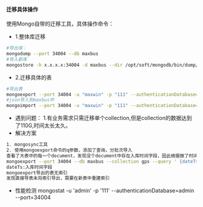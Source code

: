 #### 迁移具体操作
使用Mongo自带的迁移工具，具体操作命令：
+ 1.整体库迁移
```bash
#导出库：
mongodump --port 34004 --db maxbus
#导入新库
mongostore -h x.x.x.x:34004 -d maxbus --dir /opt/soft/mongodb/bin/dump/maxbus -u=admin -p=111
```
+ 2.迁移具体的表
```bash
#导出表
mongoexport --port 34004 -u "maxwin" -p "111" --authenticationDatabase=mqtt -d maxbus -c gps --out gps.json
#json导入到maxbus中
mongoimport --port 34004 -u "maxwin" -p "111" --authenticationDatabase=mqtt -d maxbus  neighborhoods.json -c neighborhoods
```

+ 遇到问题：
1.有业务需求只需迁移单个collection,但是collection的数据达到了110G,时间太长太久。
+ 解决方案
```bash
1. mongosync工具
2. 使用mongoexport命令的q参数，添加了查询，分批次导入
查看了大表中的每一个document，发现没个document中存在入库时间字段，因此根据做了时间分割，写服务暂停之前，先把当日之前的数据导出，减少写服务暂停时间。 
mongoexport --port 34004 --db maxbus --collection gps --query ' {dateTs:{$gt:1519747200000}}' --out /mnt/mongo/gps.json 
dateTs:入库时间字段
mongoexport导出的表无索引 
发现直接导表未将索引导出，需要在新表中重建索引
```

+ 性能检测
mongostat -u 'admin' -p '111' --authenticationDatabase=admin --port=34004
